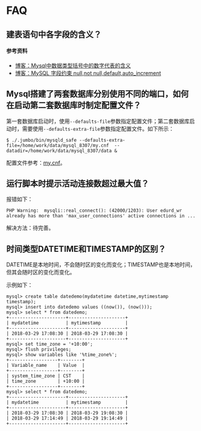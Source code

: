 # FAQ


## 建表语句中各字段的含义？

#### 参考资料

- [博客：Mysql中数据类型括号中的数字代表的含义](https://blog.csdn.net/qq_31648761/article/details/78270567)
- [博客：MySQL 字段约束 null,not null,default,auto_increment](http://www.xiaoxiaozi.com/2009/07/09/1111/)


## Mysql搭建了两套数据库分别使用不同的端口，如何在启动第二套数据库时制定配置文件？

第一套数据库启动时，使用`--defaults-file`参数指定配置文件；第二套数据库启动时，需要使用`--defaults-extra-file`参数指定配置文件。如下所示：

```
$ ./.jumbo/bin/mysqld_safe --defaults-extra-file=/home/work/data/mysql_8307/my.cnf  --datadir=/home/work/data/mysql_8307/data &
```

配置文件参考：[my.cnf](http://localhost/mnote/backup/mysql/my.cnf/my.cnf.enrich)。


## 运行脚本时提示活动连接数超过最大值？

报错如下：

```
PHP Warning:  mysqli::real_connect(): (42000/1203): User edurd_wr already has more than 'max_user_connections' active connections in ...
```

解决方法：待完善。


## 时间类型DATETIME和TIMESTAMP的区别？

DATETIME是本地时间，不会随时区的变化而变化；TIMESTAMP也是本地时间，但其会随时区的变化而变化。

示例如下：

```
mysql> create table datedemo(mydatetime datetime,mytimestamp timestamp);
mysql> insert into datedemo values ((now()), (now()));
mysql> select * from datedemo;                        
+---------------------+---------------------+
| mydatetime          | mytimestamp         |
+---------------------+---------------------+
| 2018-03-29 17:08:30 | 2018-03-29 17:08:30 |
+---------------------+---------------------+
mysql> set time_zone = '+10:00';         
mysql> flush privileges;
mysql> show variables like '%time_zone%';
+------------------+--------+
| Variable_name    | Value  |
+------------------+--------+
| system_time_zone | CST    |
| time_zone        | +10:00 |
+------------------+--------+
mysql> select * from datedemo;
+---------------------+---------------------+
| mydatetime          | mytimestamp         |
+---------------------+---------------------+
| 2018-03-29 17:08:30 | 2018-03-29 19:08:30 |
| 2018-03-29 17:14:49 | 2018-03-29 19:14:49 |
+---------------------+---------------------+
```




